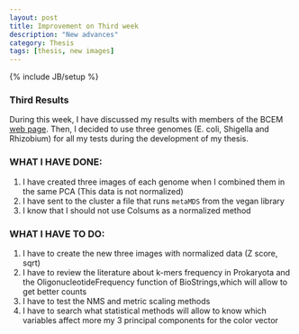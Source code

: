 ```yaml
---
layout: post
title: Improvement on Third week
description: "New advances"
category: Thesis
tags: [thesis, new images]
---
```


{% include JB/setup %}

### Third Results

During this week, I have discussed my results with members of the BCEM [web page](http://bcem.uniandes.edu.co/wordpress/). Then, I decided to use three genomes (E. coli, Shigella and Rhizobium) for all my tests during the development of my thesis. 

### WHAT I HAVE DONE:

1. I have created three images of each genome when I combined them in the same PCA (This data is not normalized)
2. I have sent to the cluster a file that runs `metaMDS` from the vegan library
3. I know that I should not use Colsums as a normalized method

### WHAT I HAVE TO DO:

1. I have to create the new three images with normalized data (Z score, sqrt)
2. I have to review the literature about k-mers frequency in Prokaryota and the OligonucleotideFrequency function of BioStrings,which will allow to get better counts
3. I have to test the NMS and metric scaling methods
4. I have to search what statistical methods will allow to know which variables affect more my 3 principal components for
the color vector

